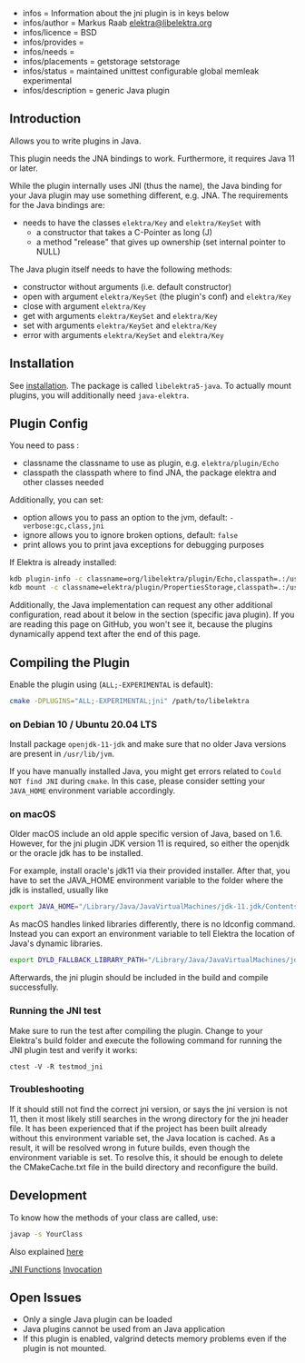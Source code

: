 - infos = Information about the jni plugin is in keys below
- infos/author = Markus Raab <elektra@libelektra.org>
- infos/licence = BSD
- infos/provides =
- infos/needs =
- infos/placements = getstorage setstorage
- infos/status = maintained unittest configurable global memleak experimental
- infos/description = generic Java plugin

## Introduction

Allows you to write plugins in Java.

This plugin needs the JNA bindings to work.
Furthermore, it requires Java 11 or later.

While the plugin internally uses JNI (thus the name), the Java
binding for your Java plugin may use something different, e.g. JNA.
The requirements for the Java bindings are:

- needs to have the classes `elektra/Key` and `elektra/KeySet` with
  - a constructor that takes a C-Pointer as long (J)
  - a method "release" that gives up ownership (set internal pointer to NULL)

The Java plugin itself needs to have the following methods:

- constructor without arguments (i.e. default constructor)
- open with argument `elektra/KeySet` (the plugin's conf) and `elektra/Key`
- close with argument `elektra/Key`
- get with arguments `elektra/KeySet` and `elektra/Key`
- set with arguments `elektra/KeySet` and `elektra/Key`
- error with arguments `elektra/KeySet` and `elektra/Key`

## Installation

See [installation](/doc/INSTALL.md).
The package is called `libelektra5-java`.
To actually mount plugins, you will additionally need `java-elektra`.

## Plugin Config

You need to pass :

- classname the classname to use as plugin, e.g. `elektra/plugin/Echo`
- classpath the classpath where to find JNA, the package elektra and
  other classes needed

Additionally, you can set:

- option allows you to pass an option to the jvm, default: `-verbose:gc,class,jni`
- ignore allows you to ignore broken options, default: `false`
- print allows you to print java exceptions for debugging purposes

If Elektra is already installed:

```sh
kdb plugin-info -c classname=org/libelektra/plugin/Echo,classpath=.:/usr/share/java/jna.jar:/usr/share/java/libelektra.jar,print= jni
kdb mount -c classname=elektra/plugin/PropertiesStorage,classpath=.:/usr/share/java/jna.jar:/usr/share/java/libelektra.jar,print= file.properties /jni jni classname=elektra/plugin/PropertiesStorage,classpath=.:/usr/share/java/jna.jar:/usr/share/java/libelektra.jar,print=
```

Additionally, the Java implementation can request any other additional
configuration, read about it below in the section (specific java plugin).
If you are reading this page on GitHub, you won't see it, because the
plugins dynamically append text after the end of this page.

## Compiling the Plugin

Enable the plugin using (`ALL;-EXPERIMENTAL` is default):

```sh
cmake -DPLUGINS="ALL;-EXPERIMENTAL;jni" /path/to/libelektra
```

### on Debian 10 / Ubuntu 20.04 LTS

Install package `openjdk-11-jdk` and make sure that no older Java versions are present in `/usr/lib/jvm`.

If you have manually installed Java, you might get errors related to `Could NOT find JNI` during `cmake`.
In this case, please consider setting your `JAVA_HOME` environment variable accordingly.

### on macOS

Older macOS include an old apple specific version of Java, based on 1.6.
However, for the jni plugin JDK version 11 is required, so either the openjdk or the oracle jdk has to be installed.

For example, install oracle's jdk11 via their provided installer.
After that, you have to set the JAVA_HOME environment variable to the folder where the jdk is installed, usually like

```sh
export JAVA_HOME="/Library/Java/JavaVirtualMachines/jdk-11.jdk/Contents/Home/"
```

As macOS handles linked libraries differently, there is no ldconfig command.
Instead you can export an environment variable to tell Elektra the location of Java's dynamic libraries.

```sh
export DYLD_FALLBACK_LIBRARY_PATH="/Library/Java/JavaVirtualMachines/jdk-11.jdk/Contents/Home/jre/lib:/Library/Java/JavaVirtualMachines/jdk-11.jdk/Contents/Home/jre/lib/server/"
```

Afterwards, the jni plugin should be included in the build and compile successfully.

### Running the JNI test

Make sure to run the test after compiling the plugin.
Change to your Elektra's build folder and execute the following command for running the JNI plugin test and verify it works:

```
ctest -V -R testmod_jni
```

### Troubleshooting

If it should still not find the correct jni version, or says the jni version is not 11, then it most likely still searches in the wrong directory for the jni header file.
It has been experienced that if the project has been built already without this environment variable set, the Java location is cached.
As a result, it will be resolved wrong in future builds, even though the environment variable is set.
To resolve this, it should be enough to delete the CMakeCache.txt file in the build directory and reconfigure the build.


## Development

To know how the methods of your class are called, use:

```sh
javap -s YourClass
```

Also explained
[here](https://docs.oracle.com/javase/7/docs/technotes/guides/jni/spec/types.html#wp15773)

[JNI Functions](https://docs.oracle.com/javase/7/docs/technotes/guides/jni/spec/functions.html)
[Invocation](https://docs.oracle.com/javase/7/docs/technotes/guides/jni/spec/invocation.html)

## Open Issues

- Only a single Java plugin can be loaded
- Java plugins cannot be used from an Java application
- If this plugin is enabled, valgrind detects memory problems even if
  the plugin is not mounted.
